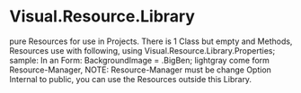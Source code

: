 # Visual.Resource.Library
pure Resources for use in Projects.
There is 1 Class but empty and Methods, Resources use with following,
using Visual.Resource.Library.Properties;
sample: In an Form: BackgroundImage = <Resource>.BigBen;
<Resource> lightgray come form Resource-Manager,
NOTE: Resource-Manager must be change Option Internal to public,
you can use the Resources outside this Library.
